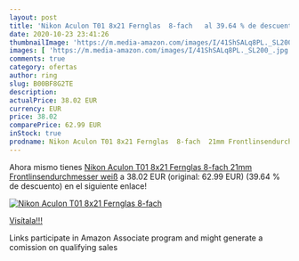 ```yaml
---
layout: post
title: 'Nikon Aculon T01 8x21 Fernglas  8-fach   al 39.64 % de descuento'
date: 2020-10-23 23:41:26
thumbnailImage: 'https://m.media-amazon.com/images/I/41ShSALq8PL._SL200_.jpg'
images: [ 'https://m.media-amazon.com/images/I/41ShSALq8PL._SL200_.jpg' ]
comments: true
category: ofertas
author: ring
slug: B00BF8G2TE
description:
actualPrice: 38.02 EUR
currency: EUR
price: 38.02
comparePrice: 62.99 EUR
inStock: true
prodname: Nikon Aculon T01 8x21 Fernglas  8-fach  21mm Frontlinsendurchmesser  weiß
---
```


Ahora mismo tienes [Nikon Aculon T01 8x21 Fernglas  8-fach  21mm Frontlinsendurchmesser  weiß](https://www.amazon.de/dp/B00BF8G2TE/?tag=tolees0ca-21) a 38.02 EUR (original: 62.99 EUR) (39.64 %  de descuento) en el siguiente enlace!

[![Nikon Aculon T01 8x21 Fernglas  8-fach  ](https://m.media-amazon.com/images/I/41ShSALq8PL._SL200_.jpg)](https://www.amazon.de/dp/B00BF8G2TE/?tag=tolees0ca-21)

[Visítala!!!](https://www.amazon.de/dp/B00BF8G2TE/?tag=tolees0ca-21)

Links participate in Amazon Associate program and might generate a comission on qualifying sales
